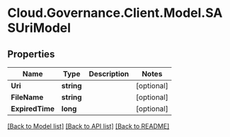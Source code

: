 # Cloud.Governance.Client.Model.SASUriModel
## Properties

Name | Type | Description | Notes
------------ | ------------- | ------------- | -------------
**Uri** | **string** |  | [optional] 
**FileName** | **string** |  | [optional] 
**ExpiredTime** | **long** |  | [optional] 

[[Back to Model list]](../README.md#documentation-for-models) [[Back to API list]](../README.md#documentation-for-api-endpoints) [[Back to README]](../README.md)

